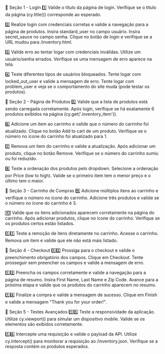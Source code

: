 📌 Seção 1 - Login
1️⃣ Valide o título da página de login.
Verifique se o título da página (cy.title()) corresponde ao esperado.

2️⃣ Realize login com credenciais corretas e valide a navegação para a página de produtos.
Insira standard_user no campo usuário.
Insira secret_sauce no campo senha.
Clique no botão de login e verifique se a URL mudou para /inventory.html.

3️⃣ Valide erro ao tentar logar com credenciais inválidas.
Utilize um usuário/senha errados.
Verifique se uma mensagem de erro aparece na tela.

4️⃣ Teste diferentes tipos de usuários bloqueados.
Tente logar com locked_out_user e valide a mensagem de erro.
Tente logar com problem_user e veja se o comportamento do site muda (pode testar os produtos).






📌 Seção 2 - Página de Produtos
5️⃣ Valide que a lista de produtos está sendo carregada corretamente.
Após login, verifique se há exatamente 6 produtos exibidos na página (cy.get('.inventory_item')).

6️⃣ Adicione um item ao carrinho e valide que o número do carrinho foi atualizado.
Clique no botão Add to cart de um produto.
Verifique se o número no ícone do carrinho foi atualizado para 1.

7️⃣ Remova um item do carrinho e valide a atualização.
Após adicionar um produto, clique no botão Remove.
Verifique se o número do carrinho sumiu ou foi reduzido.

8️⃣ Teste a ordenação dos produtos pelo dropdown.
Selecione a ordenação por Price (low to high).
Valide se o primeiro item tem o menor preço e o último tem o maior.






📌 Seção 3 - Carrinho de Compras
9️⃣ Adicione múltiplos itens ao carrinho e verifique o número no ícone do carrinho.
Adicione três produtos e valide se o número no ícone do carrinho é 3.

🔟 Valide que os itens adicionados aparecem corretamente na página do carrinho.
Após adicionar produtos, clique no ícone do carrinho.
Verifique se os produtos certos estão listados.

1️⃣1️⃣ Teste a remoção de itens diretamente no carrinho.
Acesse o carrinho.
Remova um item e valide que ele não está mais listado.






📌 Seção 4 - Checkout
1️⃣2️⃣ Prossiga para o checkout e valide o preenchimento obrigatório dos campos.
Clique em Checkout.
Tente prosseguir sem preencher os campos e valide a mensagem de erro.

1️⃣3️⃣ Preencha os campos corretamente e valide a navegação para a página de resumo.
Insira First Name, Last Name e Zip Code.
Avance para a próxima etapa e valide que os produtos do carrinho aparecem no resumo.

1️⃣4️⃣ Finalize a compra e valide a mensagem de sucesso.
Clique em Finish e valide a mensagem "Thank you for your order!".






📌 Seção 5 - Testes Avançados
1️⃣5️⃣ Teste a responsividade da aplicação.
Utilize cy.viewport() para simular um dispositivo mobile.
Valide se os elementos são exibidos corretamente.

1️⃣6️⃣ Intercepte uma requisição e valide o payload da API.
Utilize cy.intercept() para monitorar a requisição ao /inventory.json.
Verifique se a resposta contém os produtos esperados.